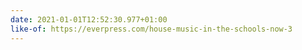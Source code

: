 ```yaml
---
date: 2021-01-01T12:52:30.977+01:00
like-of: https://everpress.com/house-music-in-the-schools-now-3
---
```

